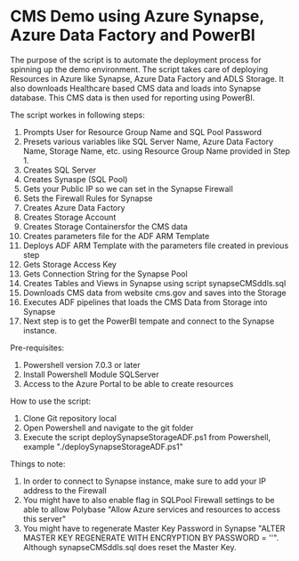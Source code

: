# CMS Demo using Azure Synapse, Azure Data Factory and PowerBI

The purpose of the script is to automate the deployment process for spinning up the demo environment.  The script takes care of deploying Resources in Azure like Synapse, Azure Data Factory and ADLS Storage.  It also downloads Healthcare based CMS data and loads into Synapse database.  This CMS data is then used for reporting using PowerBI.

The script workes in following steps:
1. Prompts User for Resource Group Name and SQL Pool Password
2. Presets various variables like SQL Server Name, Azure Data Factory Name, Storage Name, etc. using Resource Group Name provided in Step 1.
3. Creates SQL Server
4. Creates Synaspe (SQL Pool)
5. Gets your Public IP so we can set in the Synapse Firewall
6. Sets the Firewall Rules for Synapse
7. Creates Azure Data Factory
8. Creates Storage Account
9. Creates Storage Containersfor the CMS data
10. Creates parameters file for the ADF ARM Template
11. Deploys ADF ARM Template with the parameters file created in previous step
12. Gets Storage Access Key
13. Gets Connection String for the Synapse Pool
14. Creates Tables and Views in Synapse using script synapseCMSddls.sql
15. Downloads CMS data from website cms.gov and saves into the Storage
16. Executes ADF pipelines that loads the CMS Data from Storage into Synapse
17. Next step is to get the PowerBI tempate and connect to the Synapse instance.

Pre-requisites:
1. Powershell version 7.0.3 or later
2. Install Powershell Module SQLServer
3. Access to the Azure Portal to be able to create resources

How to use the script:
1. Clone Git repository local
2. Open Powershell and navigate to the git folder
3. Execute the script deploySynapseStorageADF.ps1 from Powershell, example "./deploySynapseStorageADF.ps1"

Things to note:
1. In order to connect to Synapse instance, make sure to add your IP address to the Firewall
2. You might have to also enable flag in SQLPool Firewall settings to be able to allow Polybase "Allow Azure services and resources to access this server"
3. You might have to regenerate Master Key Password in Synapse "ALTER MASTER KEY REGENERATE WITH ENCRYPTION BY PASSWORD = '<Password>'".  Although synapseCMSddls.sql does reset the Master Key.


